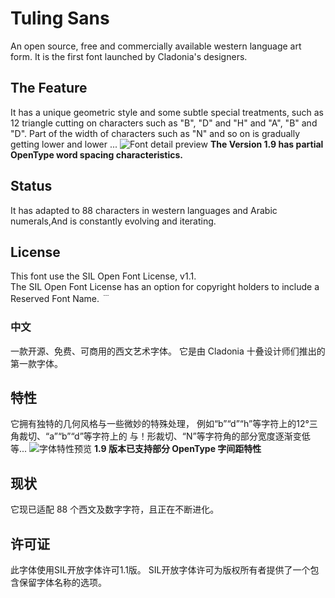 # Tuling Sans

An open source, free and commercially available western language art form. It is the first font launched by Cladonia's designers. 
## The Feature
It has a unique geometric style and some subtle special treatments, such as 12 triangle cutting on characters such as "B", "D" and "H" and "A", "B" and "D". Part of the width of characters such as "N" and so on is gradually getting lower and lower ... 
![Font detail preview](https://s1.ax1x.com/2023/06/18/pClxxCd.png)
**The Version 1.9 has partial OpenType word spacing characteristics.**
## Status
It has adapted to 88 characters in western languages and Arabic numerals,And is constantly evolving and iterating.
## License
This font use the SIL Open Font License, v1.1.  
The SIL Open Font License has an option for copyright holders to include a Reserved Font Name.
﹉
### 中文
一款开源、免费、可商用的西文艺术字体。  它是由 Cladonia 十叠设计师们推出的第一款字体。
## 特性
它拥有独特的几何风格与一些微妙的特殊处理， 例如“b”“d”“h”等字符上的12°三角裁切、“a”“b”“d”等字符上的 与！形裁切、“N”等字符角的部分宽度逐渐变低等... 
![字体特性预览](https://s1.ax1x.com/2023/06/18/pClxxCd.png)
**1.9 版本已支持部分 OpenType 字间距特性**
## 现状
它现已适配 88 个西文及数字字符，且正在不断进化。
## 许可证
此字体使用SIL开放字体许可1.1版。  SIL开放字体许可为版权所有者提供了一个包含保留字体名称的选项。

